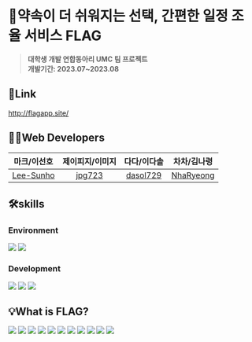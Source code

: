 # 📅약속이 더 쉬워지는 선택, 간편한 일정 조율 서비스 FLAG
> **대학생 개발 연합동아리 UMC 팀 프로젝트**<br/> **개발기간: 2023.07~2023.08**

## 🔗Link
http://flagapp.site/

## 👩‍💻Web Developers

|                마크/이선호                |           제이피지/이미지           |               다다/이다솔               |                차차/김나령                |
| :---------------------------------------: | :---------------------------------: | :-------------------------------------: | :---------------------------------------: |
| [Lee-Sunho](https://github.com/Lee-Sunho) | [jpg723](https://github.com/jpg723) | [dasol729](https://github.com/dasol729) | [NhaRyeong](https://github.com/NhaRyeong) |

## 🛠️skills
### Environment
<img src="https://img.shields.io/badge/Visual Studio Code-007ACC?style=flat-square&logo=Visual Studio Code&logoColor=white"/> <img src="https://img.shields.io/badge/GitHub-181717?style=flat-square&logo=github&logoColor=white"/>   

### Development
<img src="https://img.shields.io/badge/React-2E2E2E?style=flat-square&logo=react&logoColor=61DAFB"/> <img src="https://img.shields.io/badge/TypeScript-3178C6?style=flat-square&logo=typescript&logoColor=white"/> <img src="https://img.shields.io/badge/StyledComponents-DB7093?style=flat-square&logo=styled components&logoColor=white"/>
  
## 💡What is FLAG?
<img src=https://github.com/Team-OnDot/OnDot-Frontend/assets/86431761/d95c955f-533d-4d75-b148-934fa461bfa9/>
<img src=https://github.com/Team-OnDot/OnDot-Frontend/assets/86431761/89f4cfa9-fe9f-4b42-93e9-21dd09bb4cc8/>
<img src=https://github.com/Team-OnDot/OnDot-Frontend/assets/86431761/f2a8dbcd-72a9-48fd-a920-aea9d9af32ba/>
<img src=https://github.com/Team-OnDot/OnDot-Frontend/assets/86431761/22253ec9-7827-4f04-b545-d12ebabbc412/>
<img src=https://github.com/Team-OnDot/OnDot-Frontend/assets/86431761/9c2949f5-54c0-452c-be87-04f87571033e/>
<img src=https://github.com/Team-OnDot/OnDot-Frontend/assets/86431761/6a8d0b69-4a92-4c0c-9d28-dc50d44f77fc/>
<img src=https://github.com/Team-OnDot/OnDot-Frontend/assets/86431761/e8719fc4-fe0b-4557-a245-5ea0b1856166/>
<img src=https://github.com/Team-OnDot/OnDot-Frontend/assets/86431761/ac657bba-fb4c-49b1-9736-f83c299b3849/>
<img src=https://github.com/Team-OnDot/OnDot-Frontend/assets/86431761/4621d339-818a-4875-863f-a868264a989e/>
<img src=https://github.com/Team-OnDot/OnDot-Frontend/assets/86431761/5d686eff-85ea-4991-8b06-54fd8cc3ab81/>
<img src=https://github.com/Team-OnDot/OnDot-Frontend/assets/86431761/93be6333-4ccf-425b-a099-29f82d883dcf/>

